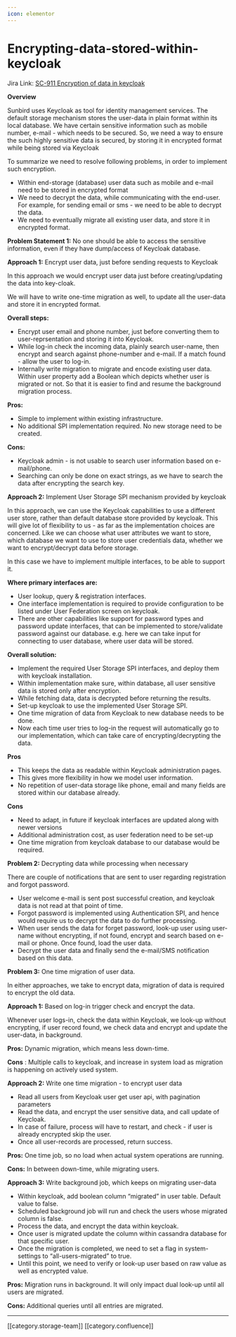```yaml
---
icon: elementor
---
```


# Encrypting-data-stored-within-keycloak

Jira Link: [SC-911 Encryption of data in keycloak](https://project-sunbird.atlassian.net/browse/SC-911)

**Overview**

Sunbird uses Keycloak as tool for identity management services. The default storage mechanism stores the user-data in plain format within its local database. We have certain sensitive information such as mobile number, e-mail - which needs to be secured. So, we need a way to ensure the such highly sensitive data is secured, by storing it in encrypted format while being stored via Keycloak

To summarize we need to resolve following problems, in order to implement such encryption.

* Within end-storage (database) user data such as mobile and e-mail need to be stored in encrypted format
* We need to decrypt the data, while communicating with the end-user. For example, for sending email or sms - we need to be able to decrypt the data.
* We need to eventually migrate all existing user data, and store it in encrypted format.

**Problem Statement 1:** No one should be able to access the sensitive information, even if they have dump/access of Keycloak database.

**Approach 1:** Encrypt user data, just before sending requests to Keycloak

In this approach we would encrypt user data just before creating/updating the data into key-cloak.

We will have to write one-time migration as well, to update all the user-data and store it in encrypted format.

**Overall steps:**

* Encrypt user email and phone number, just before converting them to user-reprsentation and storing it into Keycloak.
* While log-in check the incoming data, plainly search user-name, then encrypt and search against phone-number and e-mail. If a match found - allow the user to log-in.
* Internally write migration to migrate and encode existing user data. Within user property add a Boolean which depicts whether user is migrated or not. So that it is easier to find and resume the background migration process.

**Pros:**

* Simple to implement within existing infrastructure.
* No additional SPI implementation required. No new storage need to be created.

**Cons:**

* Keycloak admin - is not usable to search user information based on e-mail/phone.
* Searching can only be done on exact strings, as we have to search the data after encrypting the search key.

**Approach 2:** Implement User Storage SPI mechanism provided by keycloak

In this approach, we can use the Keycloak capabilities to use a different user store, rather than default database store provided by keycloak. This will give lot of flexibility to us - as far as the implementation choices are concerned. Like we can choose what user attributes we want to store, which database we want to use to store user credentials data, whether we want to encrypt/decrypt data before storage.

In this case we have to implement multiple interfaces, to be able to support it.

**Where primary interfaces are:**

* User lookup, query & registration interfaces.
* One interface implementation is required to provide configuration to be listed under User Federation screen on keycloak.
* There are other capabilities like support for password types and password update interfaces, that can be implemented to store/validate password against our database. e.g. here we can take input for connecting to user database, where user data will be stored.

**Overall solution:**

* Implement the required User Storage SPI interfaces, and deploy them with keycloak installation.
* Within implementation make sure, within database, all user sensitive data is stored only after encryption.
* While fetching data, data is decrypted before returning the results.
* Set-up keycloak to use the implemented User Storage SPI.
* One time migration of data from Keycloak to new database needs to be done.
* Now each time user tries to log-in the request will automatically go to our implementation, which can take care of encrypting/decrypting the data.

**Pros**

* This keeps the data as readable within Keycloak administration pages.
* This gives more flexibility in how we model user information.
* No repetition of user-data storage like phone, email and many fields are stored within our database already.

**Cons**

* Need to adapt, in future if keycloak interfaces are updated along with newer versions
* Additional administration cost, as user federation need to be set-up
* One time migration from keycloak database to our database would be required.

**Problem 2:** Decrypting data while processing when necessary

There are couple of notifications that are sent to user regarding registration and forgot password.

* User welcome e-mail is sent post successful creation, and keycloak data is not read at that point of time.
* Forgot password is implemented using Authentication SPI, and hence would require us to decrypt the data to do further processing.
* When user sends the data for forget password, look-up user using user-name without encrypting, if not found, encrypt and search based on e-mail or phone. Once found, load the user data.
* Decrypt the user data and finally send the e-mail/SMS notification based on this data.

**Problem 3:** One time migration of user data.

In either approaches, we take to encrypt data, migration of data is required to encrypt the old data.

**Approach 1:** Based on log-in trigger check and encrypt the data.

Whenever user logs-in, check the data within Keycloak, we look-up without encrypting, if user record found, we check data and encrypt and update the user-data, in background.

**Pros:** Dynamic migration, which means less down-time.

**Cons** : Multiple calls to keycloak, and increase in system load as migration is happening on actively used system.

**Approach 2:** Write one time migration - to encrypt user data

* Read all users from Keycloak user get user api, with pagination parameters
* Read the data, and encrypt the user sensitive data, and call update of Keycloak.
* In case of failure, process will have to restart, and check - if user is already encrypted skip the user.
* Once all user-records are processed, return success.

**Pros:** One time job, so no load when actual system operations are running.

**Cons:** In between down-time, while migrating users.

**Approach 3:** Write background job, which keeps on migrating user-data

* Within keycloak, add boolean column “migrated” in user table. Default value to false.
* Scheduled background job will run and check the users whose migrated column is false.
* Process the data, and encrypt the data within keycloak.
* Once user is migrated update the column within cassandra database for that specific user.
* Once the migration is completed, we need to set a flag in system-settings to “all-users-migrated” to true.
* Until this point, we need to verify or look-up user based on raw value as well as encrypted value.

**Pros:** Migration runs in background. It will only impact dual look-up until all users are migrated.

**Cons:** Additional queries until all entries are migrated.

***

\[\[category.storage-team]] \[\[category.confluence]]
